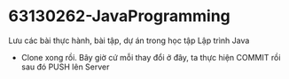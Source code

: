 # 63130262-JavaProgramming
Lưu các bài thực hành, bài tập, dự án trong học tập Lập trình Java 
- Clone xong rồi. Bây giờ cứ mỗi thay đổi ở đây, ta thực hiện COMMIT rồi sau đó PUSH lên Server